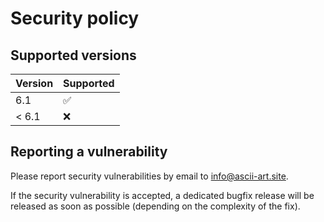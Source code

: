 # Security policy

## Supported versions

| Version       | Supported          |
| ------------- | ------------------ |
| 6.1           | :white_check_mark: |
| < 6.1         | :x:                |

## Reporting a vulnerability

Please report security vulnerabilities by email to [info@ascii-art.site](mailto:info@ascii-art.site "info@ascii-art.site").

If the security vulnerability is accepted, a dedicated bugfix release will be released as soon as possible (depending on the complexity of the fix).